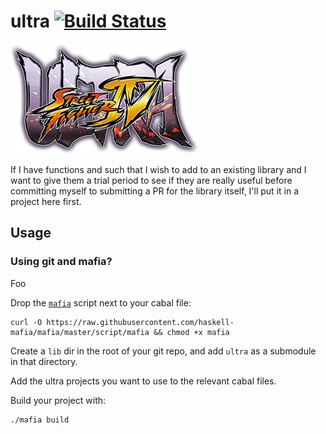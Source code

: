 # ultra [![Build Status](https://img.shields.io/travis/domdere/ultra.svg?style=flat)](https://travis-ci.org/domdere/ultra)

![ultra](etc/ultra.png)

If I have functions and such that I wish to add to an existing library and I want to give them a trial period to see if they are really useful before committing myself to submitting a PR for the library itself, I'll put it in a project here first.

## Usage

### Using git and mafia?

Foo

Drop the [`mafia`](https://github.com/haskell-mafia/mafia) script next to your cabal file:

``` shell
curl -O https://raw.githubusercontent.com/haskell-mafia/mafia/master/script/mafia && chmod +x mafia
```

Create a `lib` dir in the root of your git repo, and add `ultra` as a submodule in that directory.

Add the ultra projects you want to use to the relevant cabal files.

Build your project with:

``` shell
./mafia build
```
